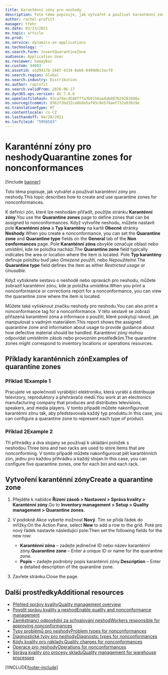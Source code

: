 ```yaml
---
title: Karanténní zóny pro neshody
description: Toto téma popisuje, jak vytvářet a používat karanténní zóny pro neshody.
author: rachel-profitt
manager: tfehr
ms.date: 03/23/2021
ms.topic: article
ms.prod: ''
ms.service: dynamics-ax-applications
ms.technology: ''
ms.search.form: InventQuarantineZone
audience: Application User
ms.reviewer: kamaybac
ms.custom: 94003
ms.assetid: a1d9417b-268f-4334-8ab6-8499d6c3acf0
ms.search.region: Global
ms.search.industry: Distribution
ms.author: raprofit
ms.search.validFrom: 2020-06-17
ms.dyn365.ops.version: AX 7.0.0
ms.openlocfilehash: 93ca74ec4586fffa3b9156aadab887629283b98a
ms.sourcegitcommit: 8362f3bd32ce8b9a5af93c8e57daef732a93b19e
ms.translationtype: HT
ms.contentlocale: cs-CZ
ms.lasthandoff: 04/28/2021
ms.locfileid: "5956583"
---
```

# <a name="quarantine-zones-for-nonconformances"></a><span data-ttu-id="83c15-103">Karanténní zóny pro neshody</span><span class="sxs-lookup"><span data-stu-id="83c15-103">Quarantine zones for nonconformances</span></span>

[!include [banner](../includes/banner.md)]

<span data-ttu-id="83c15-104">Toto téma popisuje, jak vytvářet a používat karanténní zóny pro neshody.</span><span class="sxs-lookup"><span data-stu-id="83c15-104">This topic describes how to create and use quarantine zones for nonconformances.</span></span>

<span data-ttu-id="83c15-105">K definici zón, které lze neshodám přiřadit, použijte stránku **Karanténní zóny**.</span><span class="sxs-lookup"><span data-stu-id="83c15-105">You use the **Quarantine zones** page to define zones that can be assigned to nonconformances.</span></span> <span data-ttu-id="83c15-106">Když vytvoříte neshodu, můžete nastavit pole **Karanténní zóna** a **Typ karantény** na kartě **Obecné** stránky **Neshody**.</span><span class="sxs-lookup"><span data-stu-id="83c15-106">When you create a nonconformance, you can set the **Quarantine zone** and **Quarantine type** fields on the **General** tab of the **Non conformances** page.</span></span> <span data-ttu-id="83c15-107">Pole **Karanténní zóna** obvykle označuje oblast nebo umístění, kde se položka nachází.</span><span class="sxs-lookup"><span data-stu-id="83c15-107">The **Quarantine zone** field typically indicates the area or location where the item is located.</span></span> <span data-ttu-id="83c15-108">Pole **Typ karantény** definuje položku buď jako *Omezené použití*, nebo *Nepoužitelné*.</span><span class="sxs-lookup"><span data-stu-id="83c15-108">The **Quarantine type** field defines the item as either *Restricted usage* or *Unusable*.</span></span>

<span data-ttu-id="83c15-109">Když vytisknete sestavu o neshodě nebo opravách pro neshodu, můžete zobrazit karanténní zónu, kde je položka umístěna.</span><span class="sxs-lookup"><span data-stu-id="83c15-109">When you print a nonconformance or corrections report for a nonconformance, you can view the quarantine zone where the item is located.</span></span>

<span data-ttu-id="83c15-110">Můžete také vytisknout značku neshody pro neshodu.</span><span class="sxs-lookup"><span data-stu-id="83c15-110">You can also print a nonconformance tag for a nonconformance.</span></span> <span data-ttu-id="83c15-111">V této sestavě se zobrazí přiřazená karanténní zóna a informace o použití, které poskytují návod, jak manipulovat s vadným materiálem.</span><span class="sxs-lookup"><span data-stu-id="83c15-111">This report shows the assigned quarantine zone and information about usage to provide guidance about how defective material should be handled.</span></span> <span data-ttu-id="83c15-112">Karanténní zóny mohou odpovídat umístěním zásob nebo provozním prostředkům.</span><span class="sxs-lookup"><span data-stu-id="83c15-112">The quarantine zones might correspond to inventory locations or operations resources.</span></span>

## <a name="examples-of-quarantine-zones"></a><span data-ttu-id="83c15-113">Příklady karanténních zón</span><span class="sxs-lookup"><span data-stu-id="83c15-113">Examples of quarantine zones</span></span>

### <a name="example-1"></a><span data-ttu-id="83c15-114">Příklad 1</span><span class="sxs-lookup"><span data-stu-id="83c15-114">Example 1</span></span>

<span data-ttu-id="83c15-115">Pracujete ve společnosti vyrábějící elektroniku, která vyrábí a distribuuje televizory, reproduktory a přehrávače médií.</span><span class="sxs-lookup"><span data-stu-id="83c15-115">You work at an electronics manufacturing company that produces and distributes televisions, speakers, and media players.</span></span> <span data-ttu-id="83c15-116">V tomto případě můžete nakonfigurovat karanténní zónu tak, aby představovala každý typ produktu.</span><span class="sxs-lookup"><span data-stu-id="83c15-116">In this case, you can configure a quarantine zone to represent each type of product.</span></span>

### <a name="example-2"></a><span data-ttu-id="83c15-117">Příklad 2</span><span class="sxs-lookup"><span data-stu-id="83c15-117">Example 2</span></span>

<span data-ttu-id="83c15-118">Tři přihrádky a dva stojany se používají k ukládání položek s neshodou.</span><span class="sxs-lookup"><span data-stu-id="83c15-118">Three bins and two racks are used to store items that are nonconforming.</span></span> <span data-ttu-id="83c15-119">V tomto případě můžete nakonfigurovat pět karanténních zón, jednu pro každou přihrádku a každý stojan.</span><span class="sxs-lookup"><span data-stu-id="83c15-119">In this case, you can configure five quarantine zones, one for each bin and each rack.</span></span>

## <a name="create-a-quarantine-zone"></a><span data-ttu-id="83c15-120">Vytvoření karanténní zóny</span><span class="sxs-lookup"><span data-stu-id="83c15-120">Create a quarantine zone</span></span>

1. <span data-ttu-id="83c15-121">Přejděte k nabídce **Řízení zásob \> Nastavení \> Správa kvality \> Karanténní zóny**.</span><span class="sxs-lookup"><span data-stu-id="83c15-121">Go to **Inventory management \> Setup \> Quality management \> Quarantine zones**.</span></span>
1. <span data-ttu-id="83c15-122">V podokně Akce vyberte možnost **Nový**. Tím se přidá řádek do mřížky.</span><span class="sxs-lookup"><span data-stu-id="83c15-122">On the Action Pane, select **New** to add a row to the grid.</span></span> <span data-ttu-id="83c15-123">Poté pro nový řádek nastavte následující pole:</span><span class="sxs-lookup"><span data-stu-id="83c15-123">Then set the following fields for the new row:</span></span>

    - <span data-ttu-id="83c15-124">**Karanténní zóna** – zadejte jedinečné ID nebo název karanténní zóny.</span><span class="sxs-lookup"><span data-stu-id="83c15-124">**Quarantine zone** – Enter a unique ID or name for the quarantine zone.</span></span>
    - <span data-ttu-id="83c15-125">**Popis** – zadejte podrobný popis karanténní zóny.</span><span class="sxs-lookup"><span data-stu-id="83c15-125">**Description** – Enter a detailed description of the quarantine zone.</span></span>

1. <span data-ttu-id="83c15-126">Zavřete stránku.</span><span class="sxs-lookup"><span data-stu-id="83c15-126">Close the page.</span></span>

## <a name="additional-resources"></a><span data-ttu-id="83c15-127">Další prostředky</span><span class="sxs-lookup"><span data-stu-id="83c15-127">Additional resources</span></span>

- [<span data-ttu-id="83c15-128">Přehled správy kvality</span><span class="sxs-lookup"><span data-stu-id="83c15-128">Quality management overview</span></span>](quality-management-processes.md)
- [<span data-ttu-id="83c15-129">Povolit správu kvality a neshod</span><span class="sxs-lookup"><span data-stu-id="83c15-129">Enable quality and nonconformance management</span></span>](enable-quality-management.md)
- [<span data-ttu-id="83c15-130">Zaměstnanci odpovědní za schvalování neshod</span><span class="sxs-lookup"><span data-stu-id="83c15-130">Workers responsible for approving nonconformances</span></span>](quality-responsible-workers.md)
- [<span data-ttu-id="83c15-131">Typy problémů pro neshody</span><span class="sxs-lookup"><span data-stu-id="83c15-131">Problem types for nonconformances</span></span>](quality-quarantine-zones.md)
- [<span data-ttu-id="83c15-132">Diagnostické typy pro neshody</span><span class="sxs-lookup"><span data-stu-id="83c15-132">Diagnostic types for nonconformances</span></span>](quality-diagnostic-types.md)
- [<span data-ttu-id="83c15-133">Kódy kvality pro náklady.</span><span class="sxs-lookup"><span data-stu-id="83c15-133">Quality charges for nonconformances</span></span>](quality-charges.md)
- [<span data-ttu-id="83c15-134">Operace pro neshody</span><span class="sxs-lookup"><span data-stu-id="83c15-134">Operations for nonconformances</span></span>](quality-operations.md)
- [<span data-ttu-id="83c15-135">Správa kvality pro procesy skladu</span><span class="sxs-lookup"><span data-stu-id="83c15-135">Quality management for warehouse processes</span></span>](quality-management-for-warehouses-processes.md)

[!INCLUDE[footer-include](../../includes/footer-banner.md)]
